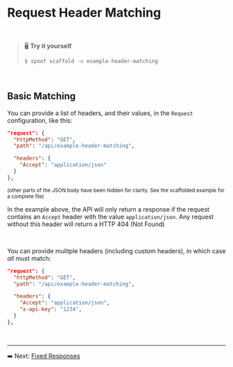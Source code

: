 
# Request Header Matching

<br />

> 🖥️ **Try it yourself**
> ```bash
> $ spoof scaffold -o example-header-matching
> ```

<br />

## Basic Matching

You can provide a list of headers, and their values, in the `Request` configuration, like this:

```json
"request": {
  "httpMethod": "GET",
  "path": "/api/example-header-matching",

  "headers": {
    "Accept": "application/json"
  }
},
```
<sup>(other parts of the JSON body have been hidden for clarity. See the scaffolded example for a complete file)</sup>

In the example above, the API will only return a response if the request contains an `Accept` header with the value `application/json`.
Any request without this header will return a HTTP 404 (Not Found)

<br />

You can provide mulitple headers (including custom headers), in which case _all_ must match:

```json
"request": {
  "httpMethod": "GET",
  "path": "/api/example-header-matching",

  "headers": {
    "Accept": "application/json",
    "x-api-key": "1234",
  }
},
```


<br />

---

➡️ Next: [Fixed Responses](fixed-responses.md)
